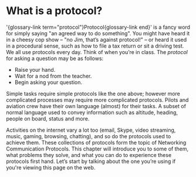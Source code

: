 # What is a protocol?

'{glossary-link term="protocol"}Protocol{glossary-link end}' is a fancy word for simply saying "an agreed way to do something".
You might have heard it in a cheesy cop show &ndash; "no Jim, that’s against protocol!" &ndash; or heard it used in a procedural sense, such as how to file a tax return or sit a driving test.
We all use protocols every day.
Think of when you’re in class.
The *protocol* for asking a question may be as follows:

  - Raise your hand.
  - Wait for a nod from the teacher.
  - Begin asking your question.

Simple tasks require simple protocols like the one above; however more complicated processes may require more complicated protocols.
Pilots and aviation crew have their own language (almost) for their tasks.
A subset of normal language used to convey information such as altitude, heading, people on board, status and more.

Activities on the internet vary a lot too (email, Skype, video streaming, music, gaming, browsing, chatting), and so do the protocols used to achieve them.
These collections of protocols form the topic of Networking Communication Protocols.
This chapter will introduce you to some of them, what problems they solve, and what you can do to experience these protocols first hand.
Let’s start by talking about the one you’re using if you're viewing this page on the web.
